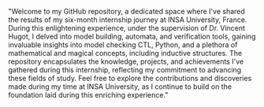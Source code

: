 "Welcome to my GitHub repository, a dedicated space where I've shared the results of my six-month internship journey at INSA University, France. During this enlightening experience, under the supervision of Dr. Vincent Hugot, I delved into model building, automata, and verification tools, gaining invaluable insights into model checking CTL, Python, and a plethora of mathematical and magical concepts, including inductive structures. The repository encapsulates the knowledge, projects, and achievements I've gathered during this internship, reflecting my commitment to advancing these fields of study. Feel free to explore the contributions and discoveries made during my time at INSA University, as I continue to build on the foundation laid during this enriching experience."
